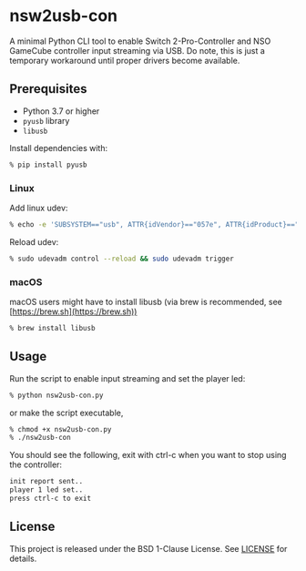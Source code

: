 # nsw2usb-con

A minimal Python CLI tool to enable Switch 2-Pro-Controller and NSO GameCube controller input streaming via USB. Do note, this is just a temporary workaround until proper drivers become available.

## Prerequisites

* Python 3.7 or higher
* `pyusb` library
* `libusb`

Install dependencies with:

```zsh
% pip install pyusb
```

### Linux

Add linux udev:
```zsh
% echo -e 'SUBSYSTEM=="usb", ATTR{idVendor}=="057e", ATTR{idProduct}=="2069", MODE="0666"\nSUBSYSTEM=="usb", ATTR{idVendor}=="057e", ATTR{idProduct}=="2073", MODE="0666"' | sudo tee /etc/udev/rules.d/60-Nintendo.rules > /dev/null
```

Reload udev:
```zsh
% sudo udevadm control --reload && sudo udevadm trigger
```

### macOS

macOS users might have to install libusb (via brew is recommended, see [https://brew.sh](https://brew.sh))

```zsh
% brew install libusb
```

## Usage

Run the script to enable input streaming and set the player led:

```zsh
% python nsw2usb-con.py
```

or make the script executable,

```zsh
% chmod +x nsw2usb-con.py
% ./nsw2usb-con
```

You should see the following, exit with ctrl-c when you want to stop using the controller:

```zsh
init report sent..
player 1 led set..
press ctrl-c to exit
```

## License

This project is released under the BSD 1-Clause License. See [LICENSE](LICENSE) for details.
